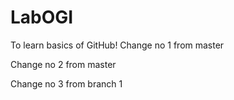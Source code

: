 # LabOGI
To learn basics of GitHub!
Change no 1 from master

Change no 2 from master

Change no 3 from branch 1
